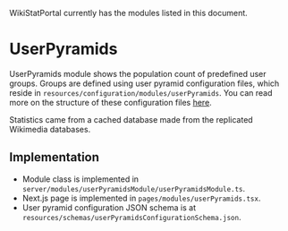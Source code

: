 WikiStatPortal currently has the modules listed in this document.

# UserPyramids
UserPyramids module shows the population count of predefined user groups. Groups are defined using user pyramid configuration files, which reside in `resources/configuration/modules/userPyramids`. You can read more on the structure of these configuration files [here](Configuration.md#userpyramids-module).

Statistics came from a cached database made from the replicated Wikimedia databases.

## Implementation
* Module class is implemented in `server/modules/userPyramidsModule/userPyramidsModule.ts`.
* Next.js page is implemented in `pages/modules/userPyramids.tsx`.
* User pyramid configuration JSON schema is at `resources/schemas/userPyramidsConfigurationSchema.json`.
